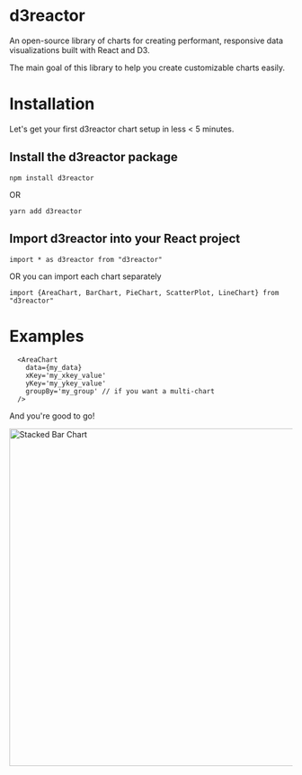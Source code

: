# d3reactor

An open-source library of charts for creating performant, responsive data visualizations built with React and D3. 

The main goal of this library to help you create customizable charts easily. 

# Installation
Let's get your first d3reactor chart setup in less < 5 minutes.

## Install the d3reactor package
```
npm install d3reactor
```
OR
```
yarn add d3reactor
```

## Import d3reactor into your React project

```
import * as d3reactor from "d3reactor"
```

OR you can import each chart separately 

```
import {AreaChart, BarChart, PieChart, ScatterPlot, LineChart} from "d3reactor"
```

# Examples

```
  <AreaChart
    data={my_data}
    xKey='my_xkey_value'
    yKey='my_ykey_value'
    groupBy='my_group' // if you want a multi-chart
  />

```

And you're good to go!

<img width="600" alt="Stacked Bar Chart" src="https://user-images.githubusercontent.com/83976244/152200475-cf9ad3e8-914b-42e3-90b7-81dbd14c19d9.png">



